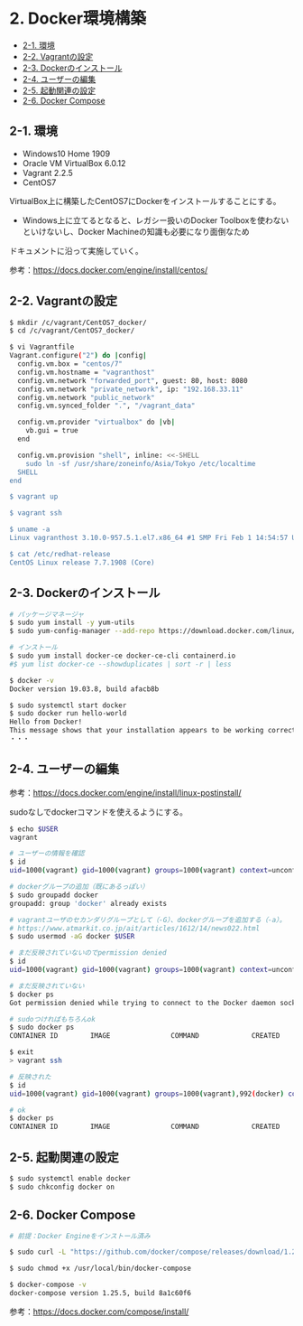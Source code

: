 # 2. Docker環境構築

- [2-1. 環境](#a1)
- [2-2. Vagrantの設定](#a2)
- [2-3. Dockerのインストール](#a3)
- [2-4. ユーザーの編集](#a4)
- [2-5. 起動関連の設定](#a5)
- [2-6. Docker Compose](#a6)

<span id="a1">

## 2-1. 環境
- Windows10 Home 1909
- Oracle VM VirtualBox 6.0.12
- Vagrant 2.2.5
- CentOS7

VirtualBox上に構築したCentOS7にDockerをインストールすることにする。  
  - Windows上に立てるとなると、レガシー扱いのDocker Toolboxを使わないといけないし、Docker Machineの知識も必要になり面倒なため

ドキュメントに沿って実施していく。

参考：https://docs.docker.com/engine/install/centos/

<span id="a2">

## 2-2. Vagrantの設定
```sh
$ mkdir /c/vagrant/CentOS7_docker/
$ cd /c/vagrant/CentOS7_docker/

$ vi Vagrantfile
Vagrant.configure("2") do |config|
  config.vm.box = "centos/7"
  config.vm.hostname = "vagranthost"
  config.vm.network "forwarded_port", guest: 80, host: 8080
  config.vm.network "private_network", ip: "192.168.33.11"
  config.vm.network "public_network"
  config.vm.synced_folder ".", "/vagrant_data"

  config.vm.provider "virtualbox" do |vb|
    vb.gui = true
  end

  config.vm.provision "shell", inline: <<-SHELL
    sudo ln -sf /usr/share/zoneinfo/Asia/Tokyo /etc/localtime
  SHELL
end

$ vagrant up

$ vagrant ssh

$ uname -a
Linux vagranthost 3.10.0-957.5.1.el7.x86_64 #1 SMP Fri Feb 1 14:54:57 UTC 2019 x86_64 x86_64 x86_64 GNU/Linux

$ cat /etc/redhat-release
CentOS Linux release 7.7.1908 (Core)
```

<span id="a3">

## 2-3. Dockerのインストール
```sh
# パッケージマネージャ
$ sudo yum install -y yum-utils
$ sudo yum-config-manager --add-repo https://download.docker.com/linux/centos/docker-ce.repo

# インストール
$ sudo yum install docker-ce docker-ce-cli containerd.io
#$ yum list docker-ce --showduplicates | sort -r | less

$ docker -v
Docker version 19.03.8, build afacb8b

$ sudo systemctl start docker
$ sudo docker run hello-world
Hello from Docker!
This message shows that your installation appears to be working correctly.
・・・
```

<span id="a4">

## 2-4. ユーザーの編集
参考：https://docs.docker.com/engine/install/linux-postinstall/

sudoなしでdockerコマンドを使えるようにする。
```sh
$ echo $USER
vagrant

# ユーザーの情報を確認
$ id
uid=1000(vagrant) gid=1000(vagrant) groups=1000(vagrant) context=unconfined_u:unconfined_r:unconfined_t:s0-s0:c0.c1023

# dockerグループの追加（既にあるっぽい）
$ sudo groupadd docker
groupadd: group 'docker' already exists

# vagrantユーザのセカンダリグループとして（-G）、dockerグループを追加する（-a）。
# https://www.atmarkit.co.jp/ait/articles/1612/14/news022.html
$ sudo usermod -aG docker $USER

# まだ反映されていないのでpermission denied
$ id
uid=1000(vagrant) gid=1000(vagrant) groups=1000(vagrant) context=unconfined_u:unconfined_r:unconfined_t:s0-s0:c0.c1023

# まだ反映されていない
$ docker ps
Got permission denied while trying to connect to the Docker daemon socket at unix:///var/run/docker.sock: Get http://%2Fvar%2Frun%2Fdocker.sock/v1.40/containers/json: dial unix /var/run/docker.sock: connect: permission denied

# sudoつければもちろんok
$ sudo docker ps
CONTAINER ID        IMAGE               COMMAND             CREATED             STATUS              PORTS               NAMES

$ exit
> vagrant ssh

# 反映された
$ id
uid=1000(vagrant) gid=1000(vagrant) groups=1000(vagrant),992(docker) context=unconfined_u:unconfined_r:unconfined_t:s0-s0:c0.c1023

# ok
$ docker ps
CONTAINER ID        IMAGE               COMMAND             CREATED             STATUS              PORTS               NAMES
```

<span id="a5">

## 2-5. 起動関連の設定
```sh
$ sudo systemctl enable docker
$ sudo chkconfig docker on
```

<span id="a5">

## 2-6. Docker Compose
```sh
# 前提：Docker Engineをインストール済み

$ sudo curl -L "https://github.com/docker/compose/releases/download/1.25.5/docker-compose-$(uname -s)-$(uname -m)" -o /usr/local/bin/docker-compose

$ sudo chmod +x /usr/local/bin/docker-compose

$ docker-compose -v
docker-compose version 1.25.5, build 8a1c60f6
```
参考：https://docs.docker.com/compose/install/